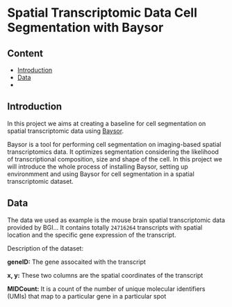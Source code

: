 # Spatial Transcriptomic Data Cell Segmentation with Baysor

## Content

- [Introduction](#index1)
- [Data](#index2)
- []()

## <span id = 'index1'>Introduction</span>

In this project we aims at creating a baseline for cell segmentation on spatial transcriptomic data using [Baysor](https://github.com/kharchenkolab/Baysor). 

Baysor is a tool for performing cell segmentation on imaging-based spatial transcriptomics data. It optimizes segmentation considering the likelihood of transcriptional composition, size and shape of the cell. In this project we will introduce the whole process of installing Baysor, setting up environmment and using Baysor for cell segmentation in a spatial transcriptomic dataset.

## <span id = 'index2'>Data</span>

The data we used as example is the mouse brain spatial transcriptomic data provided by BGI... It contains totally `24716264` transcripts with spatial location and the specific gene expression of the transcript.

Description of the dataset:

 **geneID:** The gene assocaited with the transcript

 **x, y:** These two columns are the spatial coordinates of the transcript

 **MIDCount:** It is a count of the number of unique molecular identifiers (UMIs) that map to a particular gene in a particular spot
 
 






